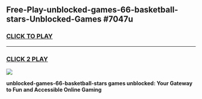 
## Free-Play-unblocked-games-66-basketball-stars-Unblocked-Games #7047u
<h3>
<a href="https://news.freeplayer.one?title=unblocked-games-66-basketball-stars&ref=8M">CLICK TO PLAY</a></h3>
<hr>

<h3>
<a href="https://news.freeplayer.one?title=unblocked-games-66-basketball-stars&ref=8M">CLICK 2 PLAY</a>
  
</h3>

<a href="https://news.freeplayer.one?title=unblocked-games-66-basketball-stars&ref=8M"><img src="https://clearcache.store/games.png"></a>


**unblocked-games-66-basketball-stars games unblocked: Your Gateway to Fun and Accessible Online Gaming**
